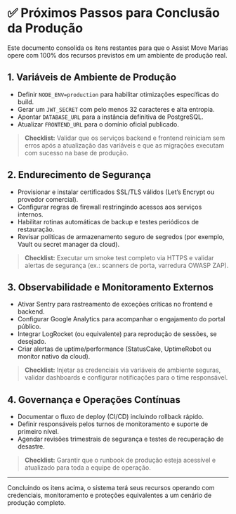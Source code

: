 # ✅ Próximos Passos para Conclusão da Produção

Este documento consolida os itens restantes para que o Assist Move Marias opere com 100% dos recursos previstos em um ambiente de produção real.

## 1. Variáveis de Ambiente de Produção
- Definir `NODE_ENV=production` para habilitar otimizações específicas do build.
- Gerar um `JWT_SECRET` com pelo menos 32 caracteres e alta entropia.
- Apontar `DATABASE_URL` para a instância definitiva de PostgreSQL.
- Atualizar `FRONTEND_URL` para o domínio oficial publicado.

> **Checklist:** Validar que os serviços backend e frontend reiniciam sem erros após a atualização das variáveis e que as migrações executam com sucesso na base de produção.

## 2. Endurecimento de Segurança
- Provisionar e instalar certificados SSL/TLS válidos (Let’s Encrypt ou provedor comercial).
- Configurar regras de firewall restringindo acessos aos serviços internos.
- Habilitar rotinas automáticas de backup e testes periódicos de restauração.
- Revisar políticas de armazenamento seguro de segredos (por exemplo, Vault ou secret manager da cloud).

> **Checklist:** Executar um smoke test completo via HTTPS e validar alertas de segurança (ex.: scanners de porta, varredura OWASP ZAP).

## 3. Observabilidade e Monitoramento Externos
- Ativar Sentry para rastreamento de exceções críticas no frontend e backend.
- Configurar Google Analytics para acompanhar o engajamento do portal público.
- Integrar LogRocket (ou equivalente) para reprodução de sessões, se desejado.
- Criar alertas de uptime/performance (StatusCake, UptimeRobot ou monitor nativo da cloud).

> **Checklist:** Injetar as credenciais via variáveis de ambiente seguras, validar dashboards e configurar notificações para o time responsável.

## 4. Governança e Operações Contínuas
- Documentar o fluxo de deploy (CI/CD) incluindo rollback rápido.
- Definir responsáveis pelos turnos de monitoramento e suporte de primeiro nível.
- Agendar revisões trimestrais de segurança e testes de recuperação de desastre.

> **Checklist:** Garantir que o runbook de produção esteja acessível e atualizado para toda a equipe de operação.

---

Concluindo os itens acima, o sistema terá seus recursos operando com credenciais, monitoramento e proteções equivalentes a um cenário de produção completo.
